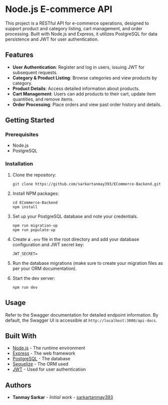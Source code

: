 # Node.js E-commerce API

This project is a RESTful API for e-commerce operations, designed to support product and category listing, cart management, and order processing. Built with Node.js and Express, it utilizes PostgreSQL for data persistence and JWT for user authentication.

## Features

- **User Authentication**: Register and log in users, issuing JWT for subsequent requests.
- **Category & Product Listing**: Browse categories and view products by category.
- **Product Details**: Access detailed information about products.
- **Cart Management**: Users can add products to their cart, update item quantities, and remove items.
- **Order Processing**: Place orders and view past order history and details.

## Getting Started

### Prerequisites

- Node.js
- PostgreSQL

### Installation

1. Clone the repository:

   ```
   git clone https://github.com/sarkartanmay393/ECommerce-Backend.git
   ```

2. Install NPM packages:

   ```
   cd ECommerce-Backend
   npm install
   ```

3. Set up your PostgreSQL database and note your credentials.

   ```
   npm run migration-up
   npm run populate-up
   ```

4. Create a `.env` file in the root directory and add your database configuration and JWT secret key:

   ```
   JWT_SECRET=
   ```

5. Run the database migrations (make sure to create your migration files as per your ORM documentation).

6. Start the dev server:
   ```
   npm run dev
   ```

## Usage

Refer to the Swagger documentation for detailed endpoint information. By default, the Swagger UI is accessible at `http://localhost:3000/api-docs`.

<!-- ## Running Tests

To run the automated tests for this system:

```
npm test
``` -->

## Built With

- [Node.js](https://nodejs.org/) - The runtime environment
- [Express](https://expressjs.com/) - The web framework
- [PostgreSQL](https://www.postgresql.org/) - The database
- [Sequelize](https://sequelize.org/) - The ORM used
- [JWT](https://jwt.io/) - Used for user authentication

## Authors

- **Tanmay Sarkar** - _Initial work_ - [sarkartanmay393](https://twitter.com/sarkartanmay393)
